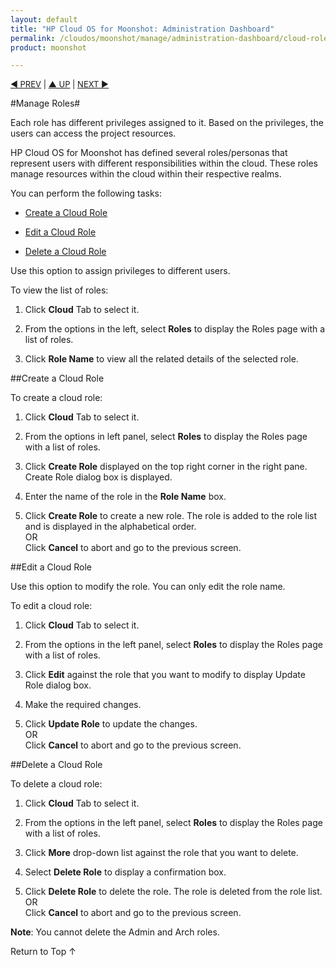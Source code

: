 ```yaml
---
layout: default
title: "HP Cloud OS for Moonshot: Administration Dashboard"
permalink: /cloudos/moonshot/manage/administration-dashboard/cloud-roles/
product: moonshot

---
```


<script>

function PageRefresh {
onLoad="window.refresh"
}

PageRefresh();

</script>

<p style="font-size: small;"> <a href="/cloudos/moonshot/manage/administration-dashboard/cloud-users/"> &#9664; PREV</a> | <a href="/cloudos/moonshot/manage/administration-dashboard/working-with-cloud-tab/">&#9650; UP</a> | <a href="/cloudos/moonshot/manage/administration-dashboard/cloud-images/">NEXT &#9654; </a></p>


#Manage Roles#

Each role has different privileges assigned to it. Based on the privileges, the users can access the project resources.

HP Cloud OS for Moonshot has defined several roles/personas that represent users with different responsibilities within the cloud. These roles manage resources within the cloud within their respective realms.

You can perform the following tasks:

* <a href="#Create a Cloud Role">Create a Cloud Role</a> 

* <a href="#Edit a Cloud Role">Edit a Cloud Role</a> 

* <a href="#Delete a Cloud Role">Delete a Cloud Role</a> 


Use this option to assign privileges to different users.

To view the list of roles:

1. Click **Cloud** Tab to select it.

2. From the options in the left, select **Roles** to display the Roles page with a list of roles.

3. Click **Role Name** to view all the related details of the selected role.

##Create a Cloud Role<a name= "Create a Cloud Role"></a>

To create a cloud role:

1. Click **Cloud** Tab to select it.

2. From the options in left panel, select **Roles** to display the Roles page with a list of roles.

3. Click **Create Role** displayed on the top right corner in the right pane. Create Role dialog box is displayed.

4. Enter the name of the role in the **Role Name** box.

5. Click **Create Role** to create a new role. The role is added to the role list and is displayed in the alphabetical order.<br>
OR <br>
Click **Cancel** to abort and go to the previous screen.

##Edit a Cloud Role<a name= "Edit a Cloud Role"></a>

Use this option to modify the role. You can only edit the role name.

To edit a cloud role:

1. Click **Cloud** Tab to select it.

2. From the options in the left panel, select **Roles** to display the Roles page with a list of roles.

3. Click **Edit** against the role that you want to modify to display Update Role dialog box.

4. Make the required changes.

5. Click **Update Role** to update the changes.<br>
OR<br>
Click **Cancel** to abort and go to the previous screen.

##Delete a Cloud Role<a name= "Delete a Cloud Role"></a>

To delete a cloud role:

1. Click **Cloud** Tab to select it.

2. From the options in the left panel, select **Roles** to display the Roles page with a list of roles.

3. Click **More** drop-down list against the role that you want to delete.

4. Select **Delete Role** to display a confirmation box.

5. Click **Delete Role** to delete the role. The role is deleted from the role list.<br>
OR<br>
Click **Cancel** to abort and go to the previous screen.

**Note**: You cannot delete the Admin and Arch roles.

<a href="#top" style="padding:14px 0px 14px 0px; text-decoration: none;"> Return to Top &#8593; </a>

